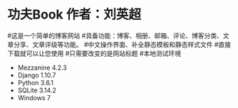 # 功夫Book  作者：刘英超
#这是一个简单的博客网站
#具备功能：博客、相册、邮箱、评论、博客分类、文章分享、文章评级等功能。
#中文操作界面、补全静态模板和静态样式文件
#直接下载就可以让您使用
#只需要改变的是网站标题
#本地测试环境
* Mezzanine 4.2.3
* Django 1.10.7
* Python 3.6.1
* SQLite 3.14.2
* Windows 7
